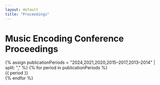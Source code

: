 ```yaml
---
layout: default
title: "Proceedings"
---
```


# Music Encoding Conference Proceedings

<div class="columns">
    <div class="column col-12 mec-proceedings">
        {% assign publicationPeriods = "2024,2021,2020,2015–2017,2013–2014" | split: "," %}
        {% for period in publicationPeriods %}
            <div class="mec-proceedings-section">
                <div class="mec-proceedings-section-divider"><span>{{ period }}</span></div>
                <div id="mec-proceedings-{{ period }}">
                    <div class="mec-proceedings-entries">
                        <script src="https://bibbase.org/show?bib=https%3A%2F%2Fraw.githubusercontent.com%2Fmusic-encoding%2Fmusic-encoding.github.io%2Fmain%2Fconference%2Fmec_proceedings.bib&jsonp=1&theme=simple&nocache=1&authorFirst=1&filter=keywords:mec-proceedings-{{ period | replace: '–', '%7C' }}&group0=displayby"></script>
                    </div>
                </div>
            </div>
        {% endfor %}
    </div>
</div>
